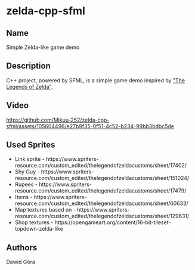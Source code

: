 # zelda-cpp-sfml
## Name
Simple Zelda-like game demo

## Description
C++ project, powered by SFML, is a simple game demo inspired by <a href="https://en.wikipedia.org/wiki/The_Legend_of_Zelda_(video_game)">"The Legends of Zelda"</a>.

## Video
https://github.com/Mikuu-252/zelda-cpp-sfml/assets/105604496/e27b9f35-0f51-4c52-b234-99bb3bdbc5de

## Used Sprites
<ul>
<li>Link sprite - https://www.spriters-resource.com/custom_edited/thelegendofzeldacustoms/sheet/17402/</li>
<li>Shy Guy - https://www.spriters-resource.com/custom_edited/thelegendofzeldacustoms/sheet/151024/</li>
<li>Rupees - https://www.spriters-resource.com/custom_edited/thelegendofzeldacustoms/sheet/17479/</li>
<li>Items - https://www.spriters-resource.com/custom_edited/thelegendofzeldacustoms/sheet/60633/</li>
<li>Map textures based on - https://www.spriters-resource.com/custom_edited/thelegendofzeldacustoms/sheet/129631/</li>
<li>Shop textures - https://opengameart.org/content/16-bit-tileset-topdown-zelda-like</li>

</ul>

## Authors
Dawid Góra


